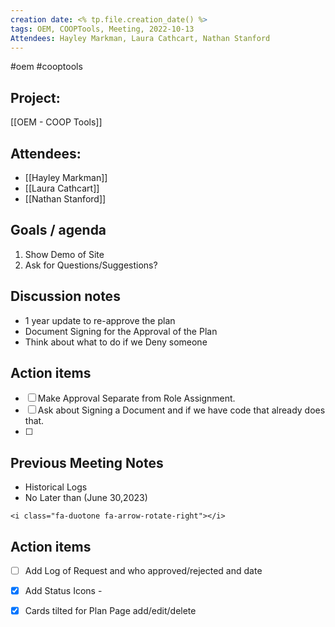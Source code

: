 ```yaml
---
creation date: <% tp.file.creation_date() %>
tags: OEM, COOPTools, Meeting, 2022-10-13
Attendees: Hayley Markman, Laura Cathcart, Nathan Stanford
---
```

#oem #cooptools 

## Project:
[[OEM - COOP Tools]]

## Attendees:
* [[Hayley Markman]]
* [[Laura Cathcart]]
* [[Nathan Stanford]]

## Goals / agenda 
1. Show Demo of Site
2. Ask for Questions/Suggestions?

## Discussion notes
* 1 year update to re-approve the plan
* Document Signing for the Approval of the Plan
* Think about what to do if we Deny someone

## Action items
- [ ]  Make Approval Separate from Role Assignment.
- [ ] Ask about Signing a Document and if we have code that already does that.
- [ ] 


## Previous Meeting Notes
- Historical Logs
- No Later than (June 30,2023)

```
<i class="fa-duotone fa-arrow-rotate-right"></i>
```

## Action items
 
- [ ] Add Log of Request and who approved/rejected and date
- [x] Add Status Icons - 
- [x] Cards tilted for Plan Page add/edit/delete


